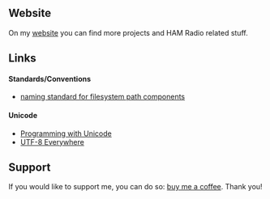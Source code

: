 ## Website
On my [website](https://oblaser.ch/) you can find more projects and HAM Radio related stuff.


## Links
#### Standards/Conventions
- [naming standard for filesystem path components](https://stackoverflow.com/questions/2235173/what-is-the-naming-standard-for-path-components)

#### Unicode
- [Programming with Unicode](https://unicodebook.readthedocs.io/)
- [UTF-8 Everywhere](http://utf8everywhere.org/)


## Support
If you would like to support me, you can do so: [buy me a coffee](https://www.buymeacoffee.com/oblaser). Thank you!
